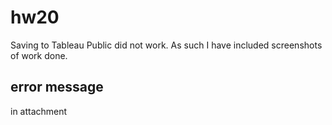 # hw20
Saving to Tableau Public did not work. As such I have included screenshots of work done.

## error message
in attachment